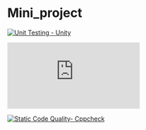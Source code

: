 # Mini_project

[![Unit Testing - Unity](https://github.com/sherisumanthreddy/SHERI-SUMANTHREDDY-314316-STEPIN/actions/workflows/unity.yml/badge.svg)](https://github.com/sherisumanthreddy/SHERI-SUMANTHREDDY-314316-STEPIN/actions/workflows/unity.yml)


[![Contribution Check - Git Inspector](https://github.com/sherisumanthreddy/SHERI-SUMANTHREDDY-314316-STEPIN/workflows/gitinspector.yml.txt)](https://github.com/sherisumanthreddy/SHERI-SUMANTHREDDY-314316-STEPIN/workflows/gitinspector.yml.txt)


[![Static Code Quality- Cppcheck](https://github.com/sherisumanthreddy/SHERI-SUMANTHREDDY-314316-STEPIN/workflows/c-cpp.yml/badge.svg)](https://github.com/sherisumanthreddy/SHERI-SUMANTHREDDY-314316-STEPIN/actions/workflows/c-cpp.yml)



